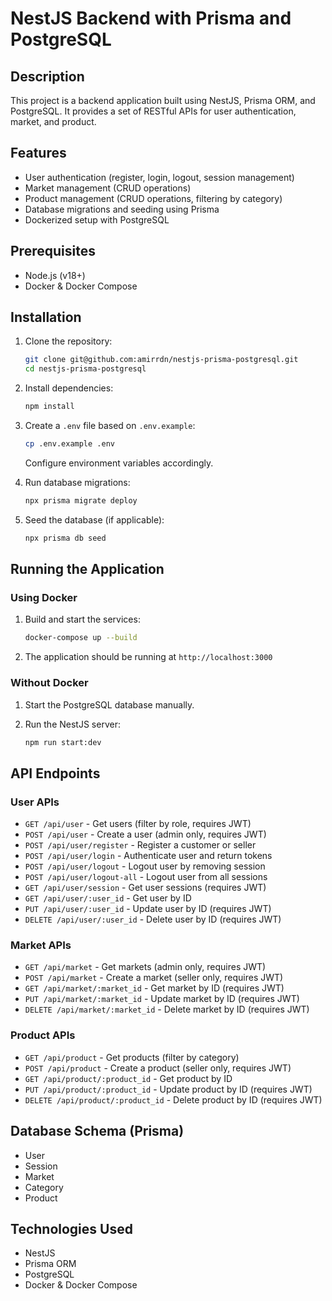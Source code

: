 # NestJS Backend with Prisma and PostgreSQL

## Description

This project is a backend application built using NestJS, Prisma ORM, and PostgreSQL. It provides a set of RESTful APIs for user authentication, market, and product.

## Features

-   User authentication (register, login, logout, session management)
-   Market management (CRUD operations)
-   Product management (CRUD operations, filtering by category)
-   Database migrations and seeding using Prisma
-   Dockerized setup with PostgreSQL

## Prerequisites

-   Node.js (v18+)
-   Docker & Docker Compose

## Installation

1.  Clone the repository:
    
    ```sh
    git clone git@github.com:amirrdn/nestjs-prisma-postgresql.git
    cd nestjs-prisma-postgresql
    
    ```
    
2.  Install dependencies:
    
    ```sh
    npm install
    
    ```
    
3.  Create a `.env` file based on `.env.example`:
    
    ```sh
    cp .env.example .env
    
    ```
    
    Configure environment variables accordingly.
    
4.  Run database migrations:
    
    ```sh
    npx prisma migrate deploy
    
    ```
    
5.  Seed the database (if applicable):
    
    ```sh
    npx prisma db seed
    
    ```
    

## Running the Application

### Using Docker

1.  Build and start the services:
    
    ```sh
    docker-compose up --build
    
    ```
    
2.  The application should be running at `http://localhost:3000`

### Without Docker

1.  Start the PostgreSQL database manually.
2.  Run the NestJS server:
    
    ```sh
    npm run start:dev
    
    ```
    

## API Endpoints

### User APIs

-   `GET /api/user` - Get users (filter by role, requires JWT)
-   `POST /api/user` - Create a user (admin only, requires JWT)
-   `POST /api/user/register` - Register a customer or seller
-   `POST /api/user/login` - Authenticate user and return tokens
-   `POST /api/user/logout` - Logout user by removing session
-   `POST /api/user/logout-all` - Logout user from all sessions
-   `GET /api/user/session` - Get user sessions (requires JWT)
-   `GET /api/user/:user_id` - Get user by ID
-   `PUT /api/user/:user_id` - Update user by ID (requires JWT)
-   `DELETE /api/user/:user_id` - Delete user by ID (requires JWT)

### Market APIs

-   `GET /api/market` - Get markets (admin only, requires JWT)
-   `POST /api/market` - Create a market (seller only, requires JWT)
-   `GET /api/market/:market_id` - Get market by ID (requires JWT)
-   `PUT /api/market/:market_id` - Update market by ID (requires JWT)
-   `DELETE /api/market/:market_id` - Delete market by ID (requires JWT)

### Product APIs

-   `GET /api/product` - Get products (filter by category)
-   `POST /api/product` - Create a product (seller only, requires JWT)
-   `GET /api/product/:product_id` - Get product by ID
-   `PUT /api/product/:product_id` - Update product by ID (requires JWT)
-   `DELETE /api/product/:product_id` - Delete product by ID (requires JWT)

## Database Schema (Prisma)

-   User
-   Session
-   Market
-   Category
-   Product

## Technologies Used

-   NestJS
-   Prisma ORM
-   PostgreSQL
-   Docker & Docker Compose